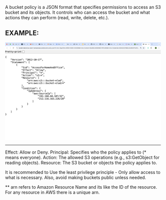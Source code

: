 A bucket policy is a JSON format that specifies permissions to access an S3 bucket and its objects.
It controls who can access the bucket and what actions they can perform (read, write, delete, etc.).

## EXAMPLE:

![bucket-policy](/Content/aws/images/bucket-policy.png)


---

Effect: Allow or Deny.
Principal: Specifies who the policy applies to (* means everyone).
Action: The allowed S3 operations (e.g., s3:GetObject for reading objects).
Resource: The S3 bucket or objects the policy applies to.

It is recommended to Use the least privilege principle - Only allow access to what is necessary.
Also, avoid making buckets public unless needed.


** arn refers to Amazon Resource Name and its like the ID of the resource.
   For any resource in AWS there is a unique arn.

